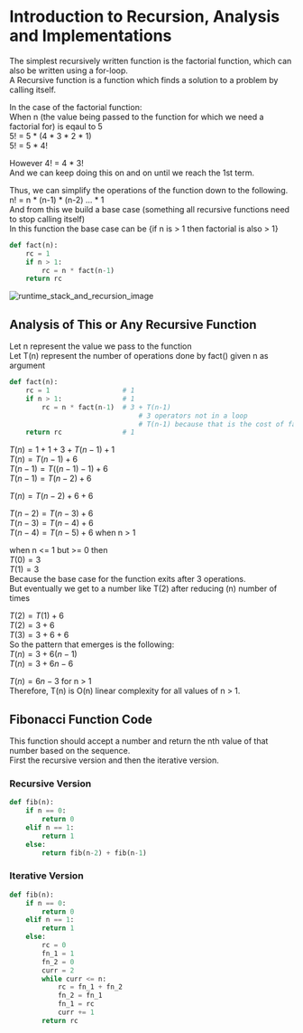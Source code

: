 # Introduction to Recursion, Analysis and Implementations

The simplest recursively written function is the factorial function, which can also be written using a for-loop.<br>
A Recursive function is a function which finds a solution to a problem by calling itself.<br>

In the case of the factorial function:<br>
When n (the value being passed to the function for which we need a factorial for) is eqaul to 5<br>
5! = 5 * (4 * 3 * 2 * 1)<br>
5! = 5 * 4!<br>

However 4! = 4 * 3!<br>
And we can keep doing this on and on until we reach the 1st term.<br>

Thus, we can simplify the operations of the function down to the following.<br>
n! = n * (n-1) * (n-2) ... * 1<br>
And from this we build a base case (something all recursive functions need to stop calling itself)<br>
In this function the base case can be {if n is > 1 then factorial is also > 1}<br>

```python
def fact(n):
    rc = 1
    if n > 1:
        rc = n * fact(n-1)
    return rc
```

![runtime_stack_and_recursion_image](https://github.com/user-attachments/assets/8ab04020-bb5b-416a-859c-6724f9a81483)

## Analysis of This or Any Recursive Function

Let n represent the value we pass to the function<br> 
Let T(n) represent the number of operations done by fact() given n as argument<br>

```python
def fact(n):
    rc = 1                  # 1
    if n > 1:               # 1
        rc = n * fact(n-1)  # 3 + T(n-1)
                                # 3 operators not in a loop
                                # T(n-1) because that is the cost of fact(n-1) call
    return rc               # 1
```

$T(n) = 1 + 1 + 3 + T(n-1) + 1$<br>
$T(n) = T(n-1) + 6$<br>
$T(n-1) = T((n-1)-1) + 6$<br>
$T(n-1) = T(n-2) + 6$<br>

$T(n) = T(n-2) + 6 + 6$<br>

$T(n-2) = T(n-3) + 6$<br>
$T(n-3) = T(n-4) + 6$<br>
$T(n-4) = T(n-5) + 6$ when n > 1<br>

when n <= 1 but >= 0 then<br>
$T(0) = 3$<br>
$T(1) = 3$<br>
Because the base case for the function exits after 3 operations.<br>
But eventually we get to a number like T(2) after reducing (n) number of times<br>

$T(2) = T(1) + 6$<br>
$T(2) = 3 + 6$<br>
$T(3) = 3 + 6 + 6$<br>
So the pattern that emerges is the following:<br>
$T(n) = 3 + 6(n-1)$<br>
$T(n) = 3 + 6n - 6$<br>

$T(n) = 6n - 3$ for n > 1<br>
Therefore, T(n) is O(n) linear complexity for all values of n > 1.

## Fibonacci Function Code

This function should accept a number and return the nth value of that number based on the sequence.<br>
First the recursive version and then the iterative version. 

### Recursive Version

```python
def fib(n):
    if n == 0:
        return 0
    elif n == 1:
        return 1
    else:
        return fib(n-2) + fib(n-1)
```

### Iterative Version

```python
def fib(n):
    if n == 0:
        return 0
    elif n == 1:
        return 1
    else:
        rc = 0
        fn_1 = 1
        fn_2 = 0
        curr = 2
        while curr <= n:
            rc = fn_1 + fn_2
            fn_2 = fn_1
            fn_1 = rc
            curr += 1
        return rc
```